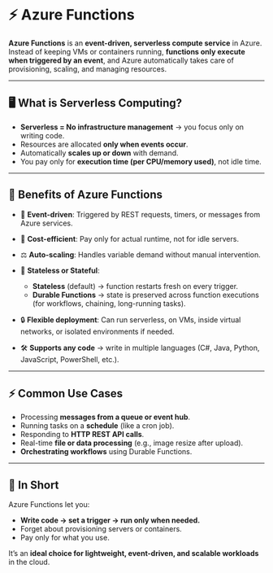 # ⚡ Azure Functions

**Azure Functions** is an **event-driven, serverless compute service** in Azure.
Instead of keeping VMs or containers running, **functions only execute when triggered by an event**, and Azure automatically takes care of provisioning, scaling, and managing resources.

---

## 🖥️ What is Serverless Computing?

* **Serverless = No infrastructure management** → you focus only on writing code.
* Resources are allocated **only when events occur**.
* Automatically **scales up or down** with demand.
* You pay only for **execution time (per CPU/memory used)**, not idle time.

---

## 🎯 Benefits of Azure Functions

* 🚀 **Event-driven**: Triggered by REST requests, timers, or messages from Azure services.
* 💸 **Cost-efficient**: Pay only for actual runtime, not for idle servers.
* ⚖️ **Auto-scaling**: Handles variable demand without manual intervention.
* 🔄 **Stateless or Stateful**:

  * **Stateless** (default) → function restarts fresh on every trigger.
  * **Durable Functions** → state is preserved across function executions (for workflows, chaining, long-running tasks).
* 🔒 **Flexible deployment**: Can run serverless, on VMs, inside virtual networks, or isolated environments if needed.
* 🛠️ **Supports any code** → write in multiple languages (C#, Java, Python, JavaScript, PowerShell, etc.).

---

## ⚡ Common Use Cases

* Processing **messages from a queue or event hub**.
* Running tasks on a **schedule** (like a cron job).
* Responding to **HTTP REST API calls**.
* Real-time **file or data processing** (e.g., image resize after upload).
* **Orchestrating workflows** using Durable Functions.

---

## 📌 In Short

Azure Functions let you:

* **Write code → set a trigger → run only when needed.**
* Forget about provisioning servers or containers.
* Pay only for what you use.

It’s an **ideal choice for lightweight, event-driven, and scalable workloads** in the cloud.
